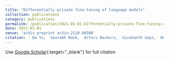 ```yaml
---
title: "Differentially private fine-tuning of language models"
collection: publications
category: publications
permalink: /publication/2021-01-01-Differentially-private-fine-tuning-of-language-models
date: 2021-01-01
venue: 'arXiv preprint arXiv:2110.06500'
citation: ' Da Yu,  Saurabh Naik,  Arturs Backurs,  Sivakanth Gopi,  Huseyin Inan,  Gautam Kamath,  Janardhan Kulkarni,  Yin Lee,  Andre Manoel,  Lukas Wutschitz,  Sergey Yekhanin,  Huishuai Zhang, &quot;Differentially private fine-tuning of language models.&quot; arXiv preprint arXiv:2110.06500, 2021.'
---
```

Use [Google Scholar](https://scholar.google.com/scholar?q=Differentially+private+fine+tuning+of+language+models){:target="_blank"} for full citation